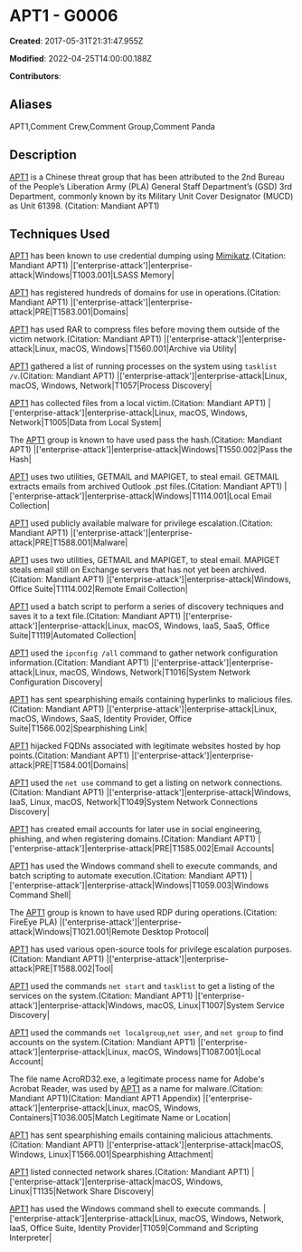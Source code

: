 # APT1 - G0006

**Created**: 2017-05-31T21:31:47.955Z

**Modified**: 2022-04-25T14:00:00.188Z

**Contributors**: 

## Aliases

APT1,Comment Crew,Comment Group,Comment Panda

## Description

[APT1](https://attack.mitre.org/groups/G0006) is a Chinese threat group that has been attributed to the 2nd Bureau of the People’s Liberation Army (PLA) General Staff Department’s (GSD) 3rd Department, commonly known by its Military Unit Cover Designator (MUCD) as Unit 61398. (Citation: Mandiant APT1)

## Techniques Used


[APT1](https://attack.mitre.org/groups/G0006) has been known to use credential dumping using [Mimikatz](https://attack.mitre.org/software/S0002).(Citation: Mandiant APT1)
|['enterprise-attack']|enterprise-attack|Windows|T1003.001|LSASS Memory|


[APT1](https://attack.mitre.org/groups/G0006) has registered hundreds of domains for use in operations.(Citation: Mandiant APT1)
|['enterprise-attack']|enterprise-attack|PRE|T1583.001|Domains|


[APT1](https://attack.mitre.org/groups/G0006) has used RAR to compress files before moving them outside of the victim network.(Citation: Mandiant APT1)
|['enterprise-attack']|enterprise-attack|Linux, macOS, Windows|T1560.001|Archive via Utility|


[APT1](https://attack.mitre.org/groups/G0006) gathered a list of running processes on the system using <code>tasklist /v</code>.(Citation: Mandiant APT1)
|['enterprise-attack']|enterprise-attack|Linux, macOS, Windows, Network|T1057|Process Discovery|


[APT1](https://attack.mitre.org/groups/G0006) has collected files from a local victim.(Citation: Mandiant APT1)
|['enterprise-attack']|enterprise-attack|Linux, macOS, Windows, Network|T1005|Data from Local System|


The [APT1](https://attack.mitre.org/groups/G0006) group is known to have used pass the hash.(Citation: Mandiant APT1)
|['enterprise-attack']|enterprise-attack|Windows|T1550.002|Pass the Hash|


[APT1](https://attack.mitre.org/groups/G0006) uses two utilities, GETMAIL and MAPIGET, to steal email. GETMAIL extracts emails from archived Outlook .pst files.(Citation: Mandiant APT1)
|['enterprise-attack']|enterprise-attack|Windows|T1114.001|Local Email Collection|


[APT1](https://attack.mitre.org/groups/G0006) used publicly available malware for privilege escalation.(Citation: Mandiant APT1)
|['enterprise-attack']|enterprise-attack|PRE|T1588.001|Malware|


[APT1](https://attack.mitre.org/groups/G0006) uses two utilities, GETMAIL and MAPIGET, to steal email. MAPIGET steals email still on Exchange servers that has not yet been archived.(Citation: Mandiant APT1)
|['enterprise-attack']|enterprise-attack|Windows, Office Suite|T1114.002|Remote Email Collection|


[APT1](https://attack.mitre.org/groups/G0006) used a batch script to perform a series of discovery techniques and saves it to a text file.(Citation: Mandiant APT1)
|['enterprise-attack']|enterprise-attack|Linux, macOS, Windows, IaaS, SaaS, Office Suite|T1119|Automated Collection|


[APT1](https://attack.mitre.org/groups/G0006) used the <code>ipconfig /all</code> command to gather network configuration information.(Citation: Mandiant APT1)
|['enterprise-attack']|enterprise-attack|Linux, macOS, Windows, Network|T1016|System Network Configuration Discovery|


[APT1](https://attack.mitre.org/groups/G0006) has sent spearphishing emails containing hyperlinks to malicious files.(Citation: Mandiant APT1)
|['enterprise-attack']|enterprise-attack|Linux, macOS, Windows, SaaS, Identity Provider, Office Suite|T1566.002|Spearphishing Link|


[APT1](https://attack.mitre.org/groups/G0006) hijacked FQDNs associated with legitimate websites hosted by hop points.(Citation: Mandiant APT1)
|['enterprise-attack']|enterprise-attack|PRE|T1584.001|Domains|


[APT1](https://attack.mitre.org/groups/G0006) used the <code>net use</code> command to get a listing on network connections.(Citation: Mandiant APT1)
|['enterprise-attack']|enterprise-attack|Windows, IaaS, Linux, macOS, Network|T1049|System Network Connections Discovery|


[APT1](https://attack.mitre.org/groups/G0006) has created email accounts for later use in social engineering, phishing, and when registering domains.(Citation: Mandiant APT1)
|['enterprise-attack']|enterprise-attack|PRE|T1585.002|Email Accounts|


[APT1](https://attack.mitre.org/groups/G0006) has used the Windows command shell to execute commands, and batch scripting to automate execution.(Citation: Mandiant APT1)
|['enterprise-attack']|enterprise-attack|Windows|T1059.003|Windows Command Shell|


The [APT1](https://attack.mitre.org/groups/G0006) group is known to have used RDP during operations.(Citation: FireEye PLA)
|['enterprise-attack']|enterprise-attack|Windows|T1021.001|Remote Desktop Protocol|


[APT1](https://attack.mitre.org/groups/G0006) has used various open-source tools for privilege escalation purposes.(Citation: Mandiant APT1)
|['enterprise-attack']|enterprise-attack|PRE|T1588.002|Tool|


[APT1](https://attack.mitre.org/groups/G0006) used the commands <code>net start</code> and <code>tasklist</code> to get a listing of the services on the system.(Citation: Mandiant APT1)
|['enterprise-attack']|enterprise-attack|Windows, macOS, Linux|T1007|System Service Discovery|


[APT1](https://attack.mitre.org/groups/G0006) used the commands <code>net localgroup</code>,<code>net user</code>, and <code>net group</code> to find accounts on the system.(Citation: Mandiant APT1)
|['enterprise-attack']|enterprise-attack|Linux, macOS, Windows|T1087.001|Local Account|


The file name AcroRD32.exe, a legitimate process name for Adobe's Acrobat Reader, was used by [APT1](https://attack.mitre.org/groups/G0006) as a name for malware.(Citation: Mandiant APT1)(Citation: Mandiant APT1 Appendix)
|['enterprise-attack']|enterprise-attack|Linux, macOS, Windows, Containers|T1036.005|Match Legitimate Name or Location|


[APT1](https://attack.mitre.org/groups/G0006) has sent spearphishing emails containing malicious attachments.(Citation: Mandiant APT1)
|['enterprise-attack']|enterprise-attack|macOS, Windows, Linux|T1566.001|Spearphishing Attachment|


[APT1](https://attack.mitre.org/groups/G0006) listed connected network shares.(Citation: Mandiant APT1)
|['enterprise-attack']|enterprise-attack|macOS, Windows, Linux|T1135|Network Share Discovery|


[APT1](https://attack.mitre.org/groups/G0006) has used the Windows command shell to execute commands.
|['enterprise-attack']|enterprise-attack|Linux, macOS, Windows, Network, IaaS, Office Suite, Identity Provider|T1059|Command and Scripting Interpreter|

